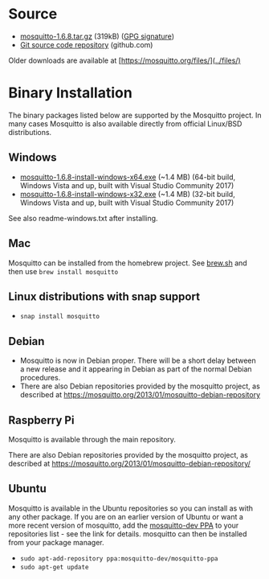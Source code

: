 <!--
.. title: Download
.. slug: download
.. date: 2019-09-25 11:28:00 UTC+1
.. tags: tag
.. category: category
.. link: link
.. description:
.. type: text
-->

# Source

* [mosquitto-1.6.8.tar.gz](https://mosquitto.org/files/source/mosquitto-1.6.8.tar.gz) (319kB) ([GPG signature](https://mosquitto.org/files/source/mosquitto-1.6.8.tar.gz.asc))
* [Git source code repository](https://github.com/eclipse/mosquitto) (github.com)

Older downloads are available at [https://mosquitto.org/files/](../files/)

# Binary Installation

The binary packages listed below are supported by the Mosquitto project. In many
cases Mosquitto is also available directly from official Linux/BSD
distributions.

## Windows

* [mosquitto-1.6.8-install-windows-x64.exe](https://mosquitto.org/files/binary/win64/mosquitto-1.6.8-install-windows-x64.exe) (~1.4 MB) (64-bit build, Windows Vista and up, built with Visual Studio Community 2017)
* [mosquitto-1.6.8-install-windows-x32.exe](https://mosquitto.org/files/binary/win32/mosquitto-1.6.8-install-windows-x86.exe) (~1.4 MB) (32-bit build, Windows Vista and up, built with Visual Studio Community 2017)

See also readme-windows.txt after installing.

## Mac
Mosquitto can be installed from the homebrew project. See
[brew.sh](https://brew.sh/) and then use `brew install mosquitto`

## Linux distributions with snap support

* `snap install mosquitto`

## Debian
* Mosquitto is now in Debian proper. There will be a short delay between a new
  release and it appearing in Debian as part of the normal Debian procedures.
* There are also Debian repositories provided by the mosquitto project, as
  described at <https://mosquitto.org/2013/01/mosquitto-debian-repository>

## Raspberry Pi
Mosquitto is available through the main repository.

There are also Debian repositories provided by the mosquitto project, as
described at <https://mosquitto.org/2013/01/mosquitto-debian-repository/>

## Ubuntu
Mosquitto is available in the Ubuntu repositories so you can install as with
any other package. If you are on an earlier version of Ubuntu or want a more
recent version of mosquitto, add the [mosquitto-dev
PPA](https://launchpad.net/%7Emosquitto-dev/+archive/mosquitto-ppa/) to your
repositories list - see the link for details. mosquitto can then be installed
from your package manager.

* `sudo apt-add-repository ppa:mosquitto-dev/mosquitto-ppa`
* `sudo apt-get update`
